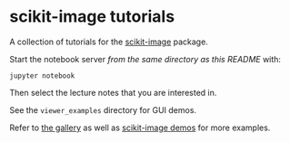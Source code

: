 scikit-image tutorials
======================

A collection of tutorials for the [scikit-image](http://skimage.org) package.

Start the notebook server *from the same directory as this README* with:

    jupyter notebook

Then select the lecture notes that you are interested in.

See the ``viewer_examples`` directory for GUI demos.

Refer to [the gallery](http://scikit-image.org/docs/dev/auto_examples/) as
well as [scikit-image demos](https://github.com/scikit-image/skimage-demos)
for more examples.
